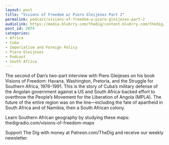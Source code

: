 ```yaml
---
layout: post
title: "Visions of Freedom w/ Piero Gleijeses Part 2"
permalink: podcast/visions-of-freedom-w-piero-gleijeses-part-2
audiolink: https://media.blubrry.com/thedig/content.blubrry.com/thedig/The_Dig-EP_333-Piero.mp3
post_id: 2074
categories: 
- Africa
- Cuba
- Imperialism and Foreign Policy
- Piero Gleijeses
- Podcast
- South Africa
---
```


The second of Dan’s two-part interview with Piero Gleijeses on his book Visions of Freedom: Havana, Washington, Pretoria, and the Struggle for Southern Africa, 1976–1991. This is the story of Cuba’s military defense of the Angolan government against a US and South Africa-backed effort to overthrow the People’s Movement for the Liberation of Angola (MPLA). The future of the entire region was on the line—including the fate of apartheid in South Africa and of Namibia, then a South African colony.

Learn Southern African geography by studying these maps: thedigradio.com/visions-of-freedom-maps

Support The Dig with money at Patreon.com/TheDig and receive our weekly newsletter.